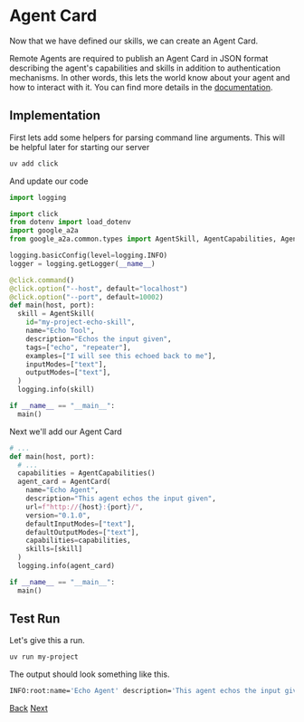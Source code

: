 # Agent Card

Now that we have defined our skills, we can create an Agent Card.

Remote Agents are required to publish an Agent Card in JSON format describing the agent's capabilities and skills in addition to authentication mechanisms. In other words, this lets the world know about your agent and how to interact with it. You can find more details in the [documentation](documentation?id=agent-card).

## Implementation <!-- {docsify-ignore} -->

First lets add some helpers for parsing command line arguments. This will be helpful later for starting our server

```bash
uv add click
```

And update our code

```python
import logging

import click
from dotenv import load_dotenv
import google_a2a
from google_a2a.common.types import AgentSkill, AgentCapabilities, AgentCard

logging.basicConfig(level=logging.INFO)
logger = logging.getLogger(__name__)

@click.command()
@click.option("--host", default="localhost")
@click.option("--port", default=10002)
def main(host, port):
  skill = AgentSkill(
    id="my-project-echo-skill",
    name="Echo Tool",
    description="Echos the input given",
    tags=["echo", "repeater"],
    examples=["I will see this echoed back to me"],
    inputModes=["text"],
    outputModes=["text"],
  )
  logging.info(skill)

if __name__ == "__main__":
  main()

```

Next we'll add our Agent Card

```python
# ...
def main(host, port):
  # ...
  capabilities = AgentCapabilities()
  agent_card = AgentCard(
    name="Echo Agent",
    description="This agent echos the input given",
    url=f"http://{host}:{port}/",
    version="0.1.0",
    defaultInputModes=["text"],
    defaultOutputModes=["text"],
    capabilities=capabilities,
    skills=[skill]
  )
  logging.info(agent_card)

if __name__ == "__main__":
  main()
```


## Test Run <!-- {docsify-ignore} -->

Let's give this a run.

```bash
uv run my-project
```

The output should look something like this.

```bash
INFO:root:name='Echo Agent' description='This agent echos the input given' url='http://localhost:10002/' provider=None version='0.1.0' documentationUrl=None capabilities=AgentCapabilities(streaming=False, pushNotifications=False, stateTransitionHistory=False) authentication=None defaultInputModes=['text'] defaultOutputModes=['text'] skills=[AgentSkill(id='my-project-echo-skill', name='Echo Tool', description='Echos the input given', tags=['echo', 'repeater'], examples=['I will see this echoed back to me'], inputModes=['text'], outputModes=['text'])]
```

<div class="bottom-buttons" style="flex flex-row">
  <a href="#/tutorials/python/4_agent_skills.md" class="back-button">Back</a>
  <a href="#/tutorials/python/6_start_server.md" class="next-button">Next</a>
</div>
